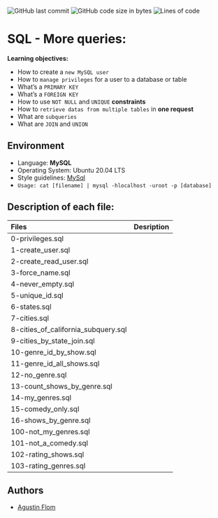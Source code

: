 ![GitHub last commit](https://img.shields.io/github/last-commit/mcarrascopiaggio/holbertonschool-higher_level_programming)
![GitHub code size in bytes](https://img.shields.io/github/languages/code-size/mcarrascopiaggio/holbertonschool-higher_level_programming)
![Lines of code](https://img.shields.io/tokei/lines/github/mcarrascopiaggio/holbertonschool-higher_level_programming)

# SQL - More queries:

**Learning objectives:**

* How to create a ``new MySQL user``
* How to ``manage privileges`` for a user to a database or table
* What’s a ``PRIMARY KEY``
* What’s a ``FOREIGN KEY``
* How to use ``NOT NULL`` and ``UNIQUE`` **constraints**
* How to ``retrieve datas from multiple tables`` in **one request**
* What are ``subqueries``
* What are ``JOIN`` and ``UNION``

## Environment

* Language: **MySQL**
* Operating System: Ubuntu 20.04 LTS
* Style guidelines: [MySql](https://dev.mysql.com/doc/refman/8.0/en/sql-statements.html)
* ```Usage: cat [filename] | mysql -hlocalhost -uroot -p [database]```

## Description of each file:

| Files          |Desription
|:----------------|:-------------------------------:|
|0-privileges.sql |
|1-create_user.sql |
|2-create_read_user.sql |
|3-force_name.sql |
|4-never_empty.sql |
|5-unique_id.sql |
|6-states.sql |
|7-cities.sql |
|8-cities_of_california_subquery.sql |
|9-cities_by_state_join.sql |
|10-genre_id_by_show.sql |
|11-genre_id_all_shows.sql |
|12-no_genre.sql |
|13-count_shows_by_genre.sql |
|14-my_genres.sql |
|15-comedy_only.sql |
|16-shows_by_genre.sql |
|100-not_my_genres.sql |
|101-not_a_comedy.sql |
|102-rating_shows.sql |
|103-rating_genres.sql |

## Authors

* [Agustin Flom](https://github.com/agusfl)